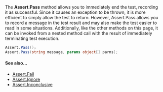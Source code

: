 The **Assert.Pass** method allows you to immediately end the test, recording
it as successful. Since it causes an exception to be thrown, it is more
efficient to simply allow the test to return. However, Assert.Pass allows
you to record a message in the test result and may also make the test
easier to read in some situations. Additionally, like the other methods
on this page, it can be invoked from a nested method call with the
result of immediately terminating test execution.

```csharp
Assert.Pass();
Assert.Pass(string message, params object[] parms);
```

#### See also...
 * [Assert.Fail](Assert.Fail.md)
 * [Assert.Ignore](Assert.Ignore.md)
 * [Assert.Inconclusive](Assert.Inconclusive.md)

